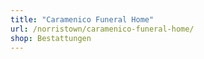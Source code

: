 ```yaml
---
title: "Caramenico Funeral Home"
url: /norristown/caramenico-funeral-home/
shop: Bestattungen
---
```

